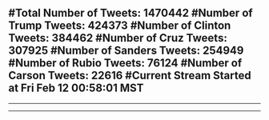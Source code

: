 #Total Number of Tweets: 1470442 
#Number of Trump Tweets: 424373
#Number of Clinton Tweets: 384462
#Number of Cruz Tweets: 307925
#Number of Sanders Tweets: 254949
#Number of Rubio Tweets: 76124
#Number of Carson Tweets: 22616
#Current Stream Started at Fri Feb 12 00:58:01 MST
---
---
---
